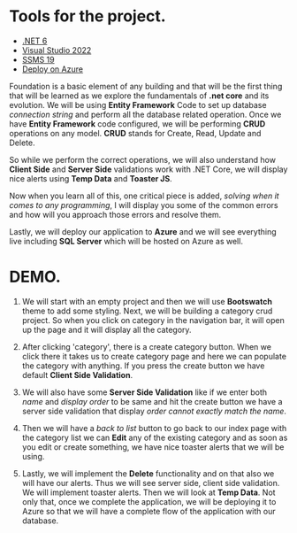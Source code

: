 # Tools for the project.
* [.NET 6](https://dotnet.microsoft.com/en-us/download/dotnet/6.0)
* [Visual Studio 2022](https://visualstudio.microsoft.com/vs/community/)
* [SSMS 19](https://learn.microsoft.com/en-us/sql/ssms/download-sql-server-management-studio-ssms?view=sql-server-ver16)
* [Deploy on Azure](https://learn.microsoft.com/en-us/azure/cloud-services/cloud-services-how-to-create-deploy-portal)

Foundation is a basic element of any building and that will be the first thing that will be learned as we explore the fundamentals of **.net core** and its evolution. We will be using **Entity Framework** Code to set up database *connection string* and perform all the database related operation. 
Once we have **Entity Framework** code configured, we will be performing **CRUD** operations on any model. **CRUD** stands for Create, Read, Update and Delete.

So while we perform the correct operations, we will also understand how **Client Side** and **Server Side** validations work with .NET Core, we will display nice alerts using **Temp Data** and **Toaster JS**. 

Now when you learn all of this, one critical piece is added, *solving when it comes to any programming*, I will display you some of the common errors and how will you approach those errors and resolve them. 

Lastly, we will deploy our application to **Azure** and we will see everything live including **SQL Server** which will be hosted on Azure as well.


# DEMO.
1. We will start with an empty project and then we will use **Bootswatch** theme to add some styling. Next, we will be building a category crud project. So when you click on category in the navigation bar, it will open up the page and it will display all the category. 

2. After clicking 'category', there is a create category button. When we click there it takes us to create category page and here we can populate the category with anything. If you press the create button we have default **Client Side Validation**. 

3. We will also have some **Server Side Validation** like if we enter both *name* and *display order* to be same and hit the create button we have a server side validation that display *order cannot exactly match the name*.

4. Then we will have a *back to list* button to go back to our index page with the category list we can **Edit** any of the existing category and as soon as you edit or create something, we have nice toaster alerts that we will be using. 

5. Lastly, we will implement the **Delete** functionality and on that also we will have our alerts. Thus we will see server side, client side validation. We will implement toaster alerts. Then we will look at **Temp Data**. Not only that, once we complete the application, we will be deploying it to Azure so that we will have a complete flow of the application with our database. 

